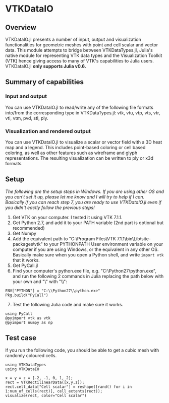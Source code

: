 # VTKDataIO

## Overview
VTKDataIO.jl presents a number of input, output and visualization functionalities for geometric meshes with point and cell scalar and vector data. This module attempts to bridge between VTKDataTypes.jl, Julia's native module for representing VTK data types and the Visualization Toolkit (VTK) hence giving access to many of VTK's capabilities to Julia users. VTKDataIO.jl **only supports Julia v0.6.**

## Summary of capabilities
### Input and output
You can use VTKDataIO.jl to read/write any of the following file formats into/from the corresponding type in VTKDataTypes.jl: vtk, vtu, vtp, vts, vtr, vti, vtm, pvd, stl, ply.

### Visualization and rendered output
You can use VTKDataIO.jl to visualize a scalar or vector field with a 3D heat map and a legend. This includes point-based coloring or cell based coloring, as well as other features such as wireframe and glyph representations. The resulting visualization can be written to ply or x3d formats.

## Setup

*The following are the setup steps in Windows. If you are using other OS and you can't set it up, please let me know and I will try to help if I can. Basically if you can reach step 7, you are ready to use VTKDataIO.jl even if you didn't eactly follow the previous steps!*

1. Get VTK on your computer. I tested it using VTK 7.1.1.
2. Get Python 2.7, and add it to your PATH variable (2nd part is optional but recommended)
3. Get Numpy
4. Add the equivalent path to "C:\Program Files\VTK 7.1.1\bin\Lib\site-packages\vtk" to your PYTHONPATH User environment variable on your computer if you are using Windows, or the equivalent in any other OS. Basically make sure when you open a Python shell, and write `import vtk` that it works.
5. Get PyCall.jl
6. Find your computer's python.exe file, e.g. "C:\Python27\python.exe", and run the following 2 commands in Julia replacing the path below with your own and "\\" with "\\\\":
```
ENV["PYTHON"] = "C:\\Python27\\python.exe"
Pkg.build("PyCall")
```
7. Test the following Julia code and make sure it works.
```
using PyCall
@pyimport vtk as vtk
@pyimport numpy as np
```

## Test case

If you run the following code, you should be able to get a cubic mesh with randomly coloured cells.

```
using VTKDataTypes
using VTKDataIO

x = y = z = [-2, -1, 0, 1, 2];
rect = VTKRectilinearData([x,y,z]);
rect.cell_data["Cell scalar"] = reshape([rand() for i in 1:num_of_cells(rect)], cell_extents(rect));
visualize(rect, color="Cell scalar")
```
